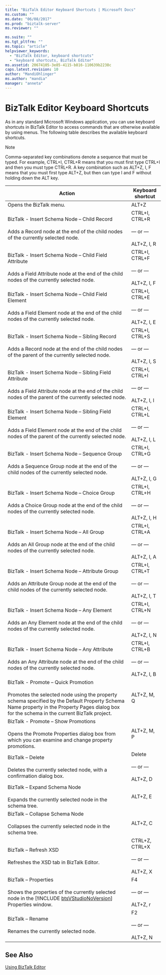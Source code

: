 ```yaml
---
title: "BizTalk Editor Keyboard Shortcuts | Microsoft Docs"
ms.custom: ""
ms.date: "06/08/2017"
ms.prod: "biztalk-server"
ms.reviewer: ""

ms.suite: ""
ms.tgt_pltfrm: ""
ms.topic: "article"
helpviewer_keywords: 
  - "BizTalk Editor, keyboard shortcuts"
  - "keyboard shortcuts, BizTalk Editor"
ms.assetid: 20674105-3e85-4115-b816-110639b2238c
caps.latest.revision: 10
author: "MandiOhlinger"
ms.author: "mandia"
manager: "anneta"
---
```

# BizTalk Editor Keyboard Shortcuts
As in any standard Microsoft Windows application, you can use keyboard shortcuts in BizTalk Editor to access commands that are otherwise available by using menus. The following table describes the available keyboard shortcuts.  
  
> [!NOTE]
>  Comma-separated key combinations denote a sequence that must be typed. For example, CTRL+I, CTRL+R means that you must first type CTRL+I and then you must type CTRL+R. A key combination such as ALT+Z, I, F means that you must first type ALT+Z, but then can type I and F without holding down the ALT key.  
  
|                                                                                                                   Action                                                                                                                    |                     Keyboard shortcut                     |
|---------------------------------------------------------------------------------------------------------------------------------------------------------------------------------------------------------------------------------------------|-----------------------------------------------------------|
|                                                                                                           Opens the BizTalk menu.                                                                                                           |                           ALT+Z                           |
|                                                  BizTalk - Insert Schema Node – Child Record<br /><br /> Adds a Record node at the end of the child nodes of the currently selected node.                                                   | CTRL+I, CTRL+R<br /><br /> — or —<br /><br /> ALT+Z, I, R |
|                                         BizTalk - Insert Schema Node – Child Field Attribute<br /><br /> Adds a Field Attribute node at the end of the child nodes of the currently selected node.                                          | CTRL+I, CTRL+F<br /><br /> — or —<br /><br /> ALT+Z, I, F |
|                                           BizTalk - Insert Schema Node – Child Field Element<br /><br /> Adds a Field Element node at the end of the child nodes of the currently selected node.                                            | CTRL+I, CTRL+E<br /><br /> — or —<br /><br /> ALT+Z, I, E |
|                                          BizTalk - Insert Schema Node – Sibling Record<br /><br /> Adds a Record node at the end of the child nodes of the parent of the currently selected node.                                           | CTRL+I, CTRL+S<br /><br /> — or —<br /><br /> ALT+Z, I, S |
|                                 BizTalk - Insert Schema Node – Sibling Field Attribute<br /><br /> Adds a Field Attribute node at the end of the child nodes of the parent of the currently selected node.                                  | CTRL+I, CTRL+I<br /><br /> — or —<br /><br /> ALT+Z, I, I |
|                                   BizTalk - Insert Schema Node – Sibling Field Element<br /><br /> Adds a Field Element node at the end of the child nodes of the parent of the currently selected node.                                    | CTRL+I, CTRL+L<br /><br /> — or —<br /><br /> ALT+Z, I, L |
|                                             BizTalk - Insert Schema Node – Sequence Group<br /><br /> Adds a Sequence Group node at the end of the child nodes of the currently selected node.                                              | CTRL+I, CTRL+G<br /><br /> — or —<br /><br /> ALT+Z, I, G |
|                                               BizTalk - Insert Schema Node – Choice Group<br /><br /> Adds a Choice Group node at the end of the child nodes of the currently selected node.                                                | CTRL+I, CTRL+H<br /><br /> — or —<br /><br /> ALT+Z, I, H |
|                                                  BizTalk - Insert Schema Node – All Group<br /><br /> Adds an All Group node at the end of the child nodes of the currently selected node.                                                  | CTRL+I, CTRL+A<br /><br /> — or —<br /><br /> ALT+Z, I, A |
|                                            BizTalk - Insert Schema Node – Attribute Group<br /><br /> Adds an Attribute Group node at the end of the child nodes of the currently selected node.                                            | CTRL+I, CTRL+T<br /><br /> — or —<br /><br /> ALT+Z, I, T |
|                                                BizTalk - Insert Schema Node – Any Element<br /><br /> Adds an Any Element node at the end of the child nodes of the currently selected node.                                                | CTRL+I, CTRL+N<br /><br /> — or —<br /><br /> ALT+Z, I, N |
|                                              BizTalk - Insert Schema Node – Any Attribute<br /><br /> Adds an Any Attribute node at the end of the child nodes of the currently selected node.                                              | CTRL+I, CTRL+B<br /><br /> — or —<br /><br /> ALT+Z, I, B |
| BizTalk - Promote – Quick Promotion<br /><br /> Promotes the selected node using the property schema specified by the Default Property Schema Name property in the Property Pages dialog box for the schema in the current BizTalk project. |                        ALT+Z, M, Q                        |
|                                             BizTalk - Promote – Show Promotions<br /><br /> Opens the Promote Properties dialog box from which you can examine and change property promotions.                                              |                        ALT+Z, M, P                        |
|                                                                      BizTalk – Delete<br /><br /> Deletes the currently selected node, with a confirmation dialog box.                                                                      |      Delete<br /><br /> — or —<br /><br /> ALT+Z, D       |
|                                                                      BizTalk – Expand Schema Node<br /><br /> Expands the currently selected node in the schema tree.                                                                       |                         ALT+Z, E                          |
|                                                                    BizTalk – Collapse Schema Node<br /><br /> Collapses the currently selected node in the schema tree.                                                                     |                         ALT+Z, C                          |
|                                                                                 BizTalk – Refresh XSD<br /><br /> Refreshes the XSD tab in BizTalk Editor.                                                                                  |  CTRL+Z, CTRL+X<br /><br /> — or —<br /><br /> ALT+Z, X   |
|                           BizTalk – Properties<br /><br /> Shows the properties of the currently selected node in the [!INCLUDE [btsVStudioNoVersion](../includes/btsvstudionoversion-md.md)] Properties window.                            |        F4<br /><br /> — or —<br /><br /> ALT+Z, r         |
|                                                                                      BizTalk – Rename<br /><br /> Renames the currently selected node.                                                                                      |        F2<br /><br /> — or —<br /><br /> ALT+Z, N         |
  
## See Also  
 [Using BizTalk Editor](../core/using-biztalk-editor.md)